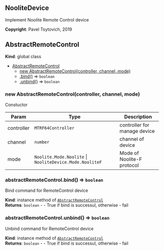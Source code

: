 
## NooliteDevice

Implement Noolite Remote Control device
  
**Copyright**: Pavel Tsytovich, 2019  

## AbstractRemoteControl
**Kind**: global class  

* [AbstractRemoteControl](#AbstractRemoteControl)
    * [new AbstractRemoteControl(controller, channel, mode)](#new_AbstractRemoteControl_new)
    * [.bind()](#AbstractRemoteControl+bind) ⇒ <code>boolean</code>
    * [.unbind()](#AbstractRemoteControl+unbind) ⇒ <code>boolean</code>

<a name="new_AbstractRemoteControl_new"></a>

### new AbstractRemoteControl(controller, channel, mode)
Constuctor


| Param | Type | Description |
| --- | --- | --- |
| controller | <code>MTRF64Controller</code> | controller for manage device |
| channel | <code>number</code> | channel of device |
| mode | <code>Noolite.Mode.Noolite</code> \| <code>NooliteDevice.Mode.NooliteF</code> | Mode of Noolite-F protocol |

<a name="AbstractRemoteControl+bind"></a>

### abstractRemoteControl.bind() ⇒ <code>boolean</code>
Bind command for RemoteControl device

**Kind**: instance method of [<code>AbstractRemoteControl</code>](#AbstractRemoteControl)  
**Returns**: <code>boolean</code> - - True if bind is successul, otherwise - fail  
<a name="AbstractRemoteControl+unbind"></a>

### abstractRemoteControl.unbind() ⇒ <code>boolean</code>
Unbind command for RemoteControl device

**Kind**: instance method of [<code>AbstractRemoteControl</code>](#AbstractRemoteControl)  
**Returns**: <code>boolean</code> - - True if bind is successul, otherwise - fail  
<a name="NooliteDevice"></a>


